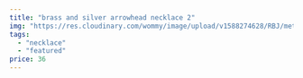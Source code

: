 ```yaml
---
title: "brass and silver arrowhead necklace 2"
img: "https://res.cloudinary.com/wommy/image/upload/v1588274628/RBJ/metal/5_o8bvgf.jpg"
tags: 
  - "necklace"
  - "featured"
price: 36
---
```

